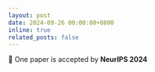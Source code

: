 ```yaml
---
layout: post
date: 2024-09-26 00:00:00+0800
inline: true
related_posts: false
---
```

<!-- markdownlint-disable MD041 -->

📄 One paper is accepted by **NeurIPS 2024**
